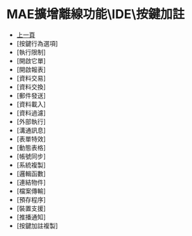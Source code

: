 # MAE擴增離線功能\IDE\按鍵加註
* [上一頁](../README.md)
* [按鍵行為選項]
* [執行限制]
* [開啟它單]
* [開啟報表]
* [資料交易]
* [資料交換]
* [郵件發送]
* [資料載入]
* [資料過濾]
* [外部執行]
* [溝通訊息]
* [表單特效]
* [動態表格]
* [帳號同步]
* [系統複製]
* [邏輯函數]
* [連結物件]
* [檔案傳輸]
* [預存程序]
* [裝置支援]
* [推播通知]
* [按鍵加註複製]